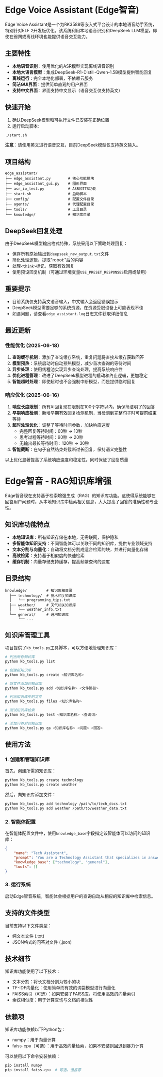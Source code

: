 # Edge Voice Assistant (Edge智音)

Edge Voice Assistant是一个为RK3588等嵌入式平台设计的本地语音助手系统，特别针对ELF 2开发板优化。该系统利用本地语音识别和DeepSeek LLM模型，即使在弱网或离线环境也能提供语音交互能力。

## 主要特性

- **本地语音识别**：使用优化的ASR模型实现离线语音识别
- **本地大语言模型**：集成DeepSeek-R1-Distill-Qwen-1.5B模型提供智能回复
- **离线运行**：完全本地化部署，不依赖云服务
- **简洁GUI界面**：提供简单直观的用户界面
- **支持中文界面**：界面支持中文显示（语音交互仅支持英文）

## 快速开始

1. 确认DeepSeek模型和可执行文件已安装在正确位置
2. 运行启动脚本:

```bash
./start.sh
```

**注意**：请使用英文进行语音交互，目前DeepSeek模型仅支持英文输入。

## 项目结构

```
edge_assistant/
├── edge_assistant.py        # 核心功能模块
├── edge_assistant_gui.py    # 图形界面
├── asr_io_test.py           # ASR和TTS功能
├── start.sh                 # 启动脚本
├── config/                  # 配置文件目录
├── agents/                  # 代理配置目录
├── tools/                   # 工具目录
└── knowledge/               # 知识库目录
```

## DeepSeek回复处理

由于DeepSeek模型输出格式特殊，系统采用以下策略处理回复：
- 保存所有原始输出到`deepseek_raw_output.txt`文件
- 简化处理逻辑，提取"robot:"后的内容
- 处理`<think>`标记，获取有效回复
- 使用预设回复机制（可通过环境变量`USE_PRESET_RESPONSES`启用或禁用）

## 重要提示

- 目前系统仅支持英文语音输入，中文输入会返回错误提示
- DeepSeek模型需要足够的系统资源，在资源受限设备上可能表现不佳
- 如遇问题，请查看`edge_assistant.log`日志文件获取详细信息

## 最近更新

### 性能优化 (2025-06-18)

1. **查询缓存机制**：添加了查询缓存系统，重复问题将直接从缓存获取回答
2. **模型预热**：系统启动时自动预热模型，减少首次查询的等待时间
3. **异步处理**：使用线程池实现异步查询处理，提高系统响应性
4. **优化进程管理**：改进了DeepSeek模型进程的启动和终止逻辑，更加稳定
5. **智能超时处理**：即使超时也不会强制中断模型，而是提供临时回复

### 响应优化 (2025-06-16)

1. **响应长度限制**：所有AI回复现在限制在100个字符以内，确保简洁明了的回答
2. **早期响应检测**：新增早期有效回复检测机制，当检测到完整句子时可提前结束等待
3. **超时处理优化**：调整了等待时间参数，加快响应速度
   - 完整回复等待时间：60秒 → 10秒
   - 思考过程等待时间：90秒 → 20秒
   - 无输出最长等待时间：120秒 → 30秒
4. **智能截断**：在句子自然结束处截断过长回复，保持语义完整性

以上优化显著提高了系统响应速度和稳定性，同时保证了回复质量 

# Edge智音 - RAG知识库增强

Edge智音现在支持基于检索增强生成（RAG）的知识库功能。这使得系统能够在回答用户问题时，从本地知识库中检索相关信息，大大提高了回答的准确性和专业性。

## 知识库功能特点

- **本地知识库**：所有知识存储在本地，无需联网，保护隐私
- **多智能体知识支持**：不同智能体可以关联不同的知识库，提供专业领域支持
- **文本分割与向量化**：自动将文档分割成适合检索的块，并进行向量化存储
- **高效检索**：支持基于相似度的快速检索
- **缓存机制**：向量存储支持缓存，提高频繁查询的速度

## 目录结构

```
knowledge/         # 知识库根目录
  ├── technology/  # 技术相关知识库
  │   └── programming_tips.txt
  ├── weather/     # 天气相关知识库
  │   └── weather_info.txt
  └── general/     # 通用知识库
      └── ...
```

## 知识库管理工具

项目提供了`kb_tools.py`工具脚本，可以方便地管理知识库：

```bash
# 列出所有知识库
python kb_tools.py list

# 创建新知识库
python kb_tools.py create <知识库名称>

# 将文件添加到知识库
python kb_tools.py add <知识库名称> <文件路径>

# 列出知识库中的文件
python kb_tools.py files <知识库名称>

# 测试知识库检索
python kb_tools.py test <知识库名称> <查询词>

# 添加问答对到知识库
python kb_tools.py qa <知识库名称> <问题> <回答>
```

## 使用方法

### 1. 创建和管理知识库

首先，创建所需的知识库：

```bash
python kb_tools.py create technology
python kb_tools.py create weather
```

然后，向知识库添加文件：

```bash
python kb_tools.py add technology /path/to/tech_docs.txt
python kb_tools.py add weather /path/to/weather_data.txt
```

### 2. 智能体配置

在智能体配置文件中，使用`knowledge_base`字段指定该智能体可以访问的知识库：

```json
{
    "name": "Tech Assistant",
    "prompt": "You are a Technology Assistant that specializes in answering questions about computers, programming, and technology.",
    "knowledge_base": ["technology", "general"],
    "tools": []
}
```

### 3. 运行系统

启动Edge智音系统，智能体会根据用户的查询自动从相应的知识库中检索信息。

## 支持的文件类型

目前支持以下文件类型：
- 纯文本文件 (.txt)
- JSON格式的问答对文件 (.json)

## 技术细节

知识库功能使用了以下技术：
- 文本分割：将长文档分割为较小的块
- TF-IDF向量化：使用简单而有效的词袋模型进行向量化
- FAISS索引（可选）：如果安装了FAISS库，将使用高效的向量索引
- 余弦相似度：用于计算查询与文档的相似性

## 依赖项

知识库功能依赖以下Python包：
- numpy：用于向量计算
- faiss-cpu（可选）：用于高效向量检索，如果不安装则回退到暴力计算

可以使用以下命令安装依赖：

```bash
pip install numpy
pip install faiss-cpu  # 可选，但推荐
``` 